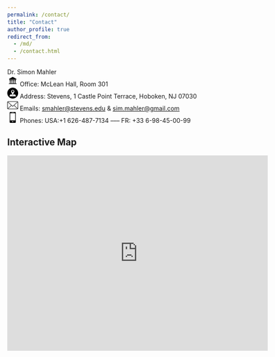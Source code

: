 ```yaml
---
permalink: /contact/
title: "Contact"
author_profile: true
redirect_from: 
  - /md/
  - /contact.html
---
```


Dr. Simon Mahler
<br> <img src="../images/building.png" alt="Building" style="width:25px;height:25px;"> Office: McLean Hall, Room 301
<br> <img src="../images/address.png" alt="Address" style="width:25px;height:25px;"> Address: Stevens, 1 Castle Point Terrace, Hoboken, NJ 07030
<br> <img src="../images/email.png" alt="Email" style="width:25px;height:25px;"> Emails: <a href="mailto:smahler@stevens.edu" target="_blank">smahler@stevens.edu</a> & <a href="mailto:sim.mahler@gmail.com" target="_blank">sim.mahler@gmail.com</a>
<br> <img src="../images/phone.png" alt="PhoneUS" style="width:25px;height:25px;"> Phones:  USA:+1 626-487-7134  –––  FR: +33 6-98-45-00-99

## Interactive Map 

<iframe src="https://www.google.com/maps/embed?pb=!1m18!1m12!1m3!1d3022.894380209674!2d-74.02959492532746!3d40.74234953575913!2m3!1f0!2f0!3f0!3m2!1i1024!2i768!4f13.1!3m3!1m2!1s0x89c259b33897fea9%3A0x4eab2f2499f3cc0d!2sMcLean%20Hall!5e0!3m2!1sen!2sus!4v1757547987476!5m2!1sen!2sus" width="600" height="450" style="border:0;" allowfullscreen="" loading="lazy" referrerpolicy="no-referrer-when-downgrade"></iframe>
